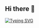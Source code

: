 ## Hi there 👋
[![Typing SVG](https://readme-typing-svg.demolab.com/?lines=Digital+Marketing+Director;Business+Growth;Forex+Market+expert)](https://git.io/typing-svg)
<!--
**souriahost/souriahost** is a ✨ _special_ ✨ repository because its `README.md` (this file) appears on your GitHub profile.

Here are some ideas to get you started:

- 🔭 I’m currently working on ...
- 🌱 I’m currently learning ...
- 👯 I’m looking to collaborate on ...
- 🤔 I’m looking for help with ...
- 💬 Ask me about ...
- 📫 How to reach me: ...
- 😄 Pronouns: ...
- ⚡ Fun fact: ...
-->
